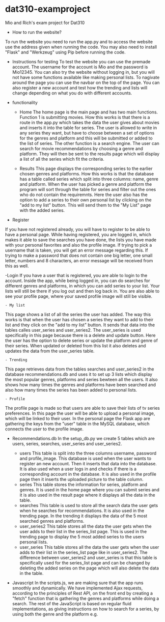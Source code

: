 # dat310-examproject
Mio and Rich's exam project for Dat310

- How to run the website?

To run the website you need to run the app.py and to access the website use the address given when running the code. You may also need to install "Flask" and "Werkzeug" using Pip before running the code.

- Instructions for testing
To test the website you can use the premade account. The username for the account is Mio and the password is Mio12345. You can also try the website without logging in, but you will not have some functions available like making personal lists. To nagivate around the page you can use the navbar on the top of the page. You can also register a new account and test how the trending and lists will change depending on what you do with different accounts. 

- functionality
    - Home
The home page is the main page and has two main functions. Function 1 is submitting movies. How this works is that there is a route in the app.py which takes the data the user gives about movies and inserts it into the table for series. The user is allowed to write in any series they want, but have to choose between a set of options for the genres and platform and this will be submitted or added to the list of series. The other function is a search engine. The user can search for movie recommendations by choosing a genre and platform. They will then be sent to the results page which will display a list of all the series which fit the criteria. 

    - Results 
This page displays the corresponding series to the earlier chosen genres and platforms. How this works is that the database has a table called series which split into three columns: name, genre and platform. When the user has picked a genre and platform the program will sort through the table for series and filter out the ones who do not contain the requiremnts. Here the user also has the option to add a series to their own personal list by clicking on the "add to my list" button. This will send them to the "My List" page with the added series.


- Register

If you have not registered already, you will have to register to be able to have a personal page. While having registered, you are logged in, which makes it able to save the searches you have done, the lists you have made with your personal favorites and also the profile image.
If trying to pick a username that is taken, you will get an error message regarding this. 
If trying to make a password that does not contain one big letter, one small letter, numbers and 8 characters, an error message will be received from this as well.


-Login
If you have a user that is registered, you are able to login to the account. Inside the app, while being logged in, you can do searches for different genres and platforms, in which you can add series to your list. Your lists will still be there if you log out and then log back in. You are also able to see your profile page, where your saved profile image will still be visible. 


    - My list
This page shows a list of all the series the user has added. The way this works is that when the user has chosen a series they want to add to their list and they click on the "add to my list" button. It sends that data into the tables calles user_series and user_series2. The user_series is used specifically in this page because there is a delete and update button. Here the user has the option to delete series or update the platform and genre of their series. When updated or deleted from this list it also deletes and updates the data from the user_series table.

    - Trending
This page retrieves data from the tables searches and user_series2 in the database recommendations.db and uses it to set up 3 lists which display the most popular genres, platforms and series bewteen all the users. It also shows how many times the genres and platforms have been searched and also how many times the series has been added to personal lists.

    - Profile 
    
    
 The profile page is made so that users are able to save their lists of tv series preferences. In this page the user will be able to upload a personal image, which will be linked to their user. In the personal page the Flask app are gathering the keys from the "user" table in the MySQL database, which connects the user to the profile image.



- Recommendations.db
In the setup_db.py we create 5 tables which are users, series, searches, user_series and user_series2. 
    - users
    This table is split into the three columns username, password and profile_image. This database is used when the user wants to register an new account. Then it inserts that data into the database. It is also used when a user logs in and checks if there is a corresponding account in the database. It is also used in the profile page then it inserts the uploaded picture to the table column.
    - series
    This table stores the information for series, platform and genres. It is used in the home page where you can submit series and it is also used in the result page where it displays all the data in the table.
    - searches
    This table is used to store all the search data the user gets when he searches for recommendations. It is also used in the trending page. In the trending it displays the data of the 5 most searched genres and platforms.
    - user_series2
    This table stores all the data the user gets when the user adds to their list in the series_list page. This is used in the trending page to display the 5 most added series to the users personal lists.
    - user_series
    This table stores all the data the user gets when the user adds to their list in the series_list page like in user_series2. The difference between user_series2 and user_series is that this table is specifically used for the series_list page and can be changed by deleting the added series on the page which will also delete the data in the table.


- Javascript
In the scripts.js, we are making sure that the app runs smoothly and dynamically. We have implemented Ajax requests, according to the principles of Rest API, on the front end by creating a "fetch" function that is gathering the genres and platforms while doing a search. The rest of the JavaScript is based on regular fluid implementations, as giving instructions on how to search for a series, by using both the genre and the platform e.g.
